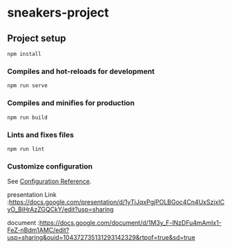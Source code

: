 # sneakers-project

## Project setup
```
npm install
```

### Compiles and hot-reloads for development
```
npm run serve
```

### Compiles and minifies for production
```
npm run build
```

### Lints and fixes files
```
npm run lint
```

### Customize configuration
See [Configuration Reference](https://cli.vuejs.org/config/).

presentation Link :https://docs.google.com/presentation/d/1yTiJqxPgjPOLBGoc4Cn4UxSzjxICyO_BiHrAzZGQCkY/edit?usp=sharing

document :https://docs.google.com/document/d/1M3y_F-lNzDFu4mAmlx1-FeZ-nBdm1AMC/edit?usp=sharing&ouid=104372735131293142329&rtpof=true&sd=true
